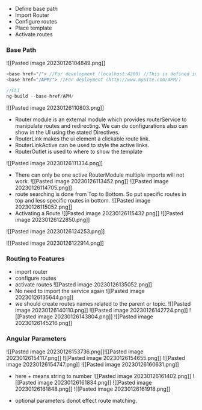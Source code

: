 - Define base path
- Import Router
- Configure routes
- Place template
- Activate routes

### Base Path
![[Pasted image 20230126104849.png]]
```javascript
<base href="/"> //For development (localhost:4200) //This is defined in index.html
<base href="/APM/"> //For deployment (http://www.mySite.com/APM/)

//CLI
ng-build --base-href/APM/
```
![[Pasted image 20230126110803.png]]
- Router module is an external module which provides routerService to manipulate routes and redirecting. We can do configurations also can show in the UI using the stated Directives.
- RouterLink makes the ui element a clickable route link.
- RouterLinkActive can be used to style the active links.
- RouterOutlet is used to where to show the template 

![[Pasted image 20230126111334.png]]

- There can only be one active RouterModule multiple imports will not work.
 ![[Pasted image 20230126113452.png]]
 ![[Pasted image 20230126114705.png]]
 - route searching is done from Top to Bottom. So put specific routes in top and less specific routes in bottom.
![[Pasted image 20230126115052.png]]
- Activating a Route
![[Pasted image 20230126115432.png]]
![[Pasted image 20230126122850.png]]

![[Pasted image 20230126124253.png]]

![[Pasted image 20230126122914.png]]

### Routing to Features
- import router
- configure routes
- activate routes
![[Pasted image 20230126135052.png]]
- No need to import the service again
![[Pasted image 20230126135644.png]]
- we should create routes names related to the parent or topic.
 ![[Pasted image 20230126140110.png]]
![[Pasted image 20230126142724.png]]
![[Pasted image 20230126143804.png]]
 ![[Pasted image 20230126145216.png]]

### Angular Parameters
![[Pasted image 20230126153736.png]]![[Pasted image 20230126154117.png]]
![[Pasted image 20230126154655.png]]
![[Pasted image 20230126154747.png]]
![[Pasted image 20230126160631.png]]
- here + means string to number
![[Pasted image 20230126161402.png]]
![[Pasted image 20230126161834.png]]
![[Pasted image 20230126161848.png]]
![[Pasted image 20230126161918.png]]

- optional parameters donot effect route matching.